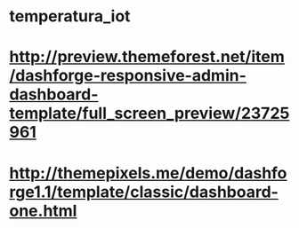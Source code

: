 # temperatura_iot

# http://preview.themeforest.net/item/dashforge-responsive-admin-dashboard-template/full_screen_preview/23725961

# http://themepixels.me/demo/dashforge1.1/template/classic/dashboard-one.html